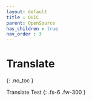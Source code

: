 ```yaml
---
layout: default
title : QUIC
parent: OpenSource
has_children : true
nav_order : 3
---
```


# Translate
{: .no_toc }

Translate Test
{: .fs-6 .fw-300 }